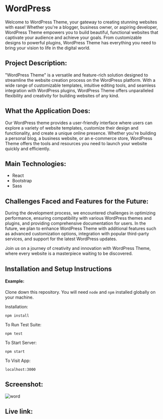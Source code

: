 # WordPress 

Welcome to WordPress Theme, your gateway to creating stunning websites with ease! Whether you're a blogger, business owner, or aspiring developer, WordPress Theme empowers you to build beautiful, functional websites that captivate your audience and achieve your goals. From customizable designs to powerful plugins, WordPress Theme has everything you need to bring your vision to life in the digital world.

## Project Description:

"WordPress Theme" is a versatile and feature-rich solution designed to streamline the website creation process on the WordPress platform. With a wide range of customizable templates, intuitive editing tools, and seamless integration with WordPress plugins, WordPress Theme offers unparalleled flexibility and creativity for building websites of any kind.

## What the Application Does:

Our WordPress theme provides a user-friendly interface where users can explore a variety of website templates, customize their design and functionality, and create a unique online presence. Whether you're building a personal blog, a business website, or an e-commerce store, WordPress Theme offers the tools and resources you need to launch your website quickly and efficiently.

## Main Technologies:

- React
- Bootstrap
- Sass

## Challenges Faced and Features for the Future:

During the development process, we encountered challenges in optimizing performance, ensuring compatibility with various WordPress themes and plugins, and providing comprehensive documentation for users. In the future, we plan to enhance WordPress Theme with additional features such as advanced customization options, integration with popular third-party services, and support for the latest WordPress updates.

Join us on a journey of creativity and innovation with WordPress Theme, where every website is a masterpiece waiting to be discovered.

## Installation and Setup Instructions

#### Example:  

Clone down this repository. You will need `node` and `npm` installed globally on your machine.  

Installation:

`npm install`  

To Run Test Suite:  

`npm test`  

To Start Server:

`npm start`  

To Visit App:

`localhost:3000`  

## Screenshot:

![word](https://github.com/faroukemad/wordPress/assets/124167527/ec330be9-4878-4b8c-b1ba-d2ba3bf00434)

## Live link:
